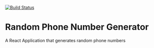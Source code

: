 [![Build Status](https://travis-ci.org/jherey/random_numbers.svg?branch=develop)](https://travis-ci.org/jherey/random_numbers)

# Random Phone Number Generator

A React Application that generates random phone numbers
